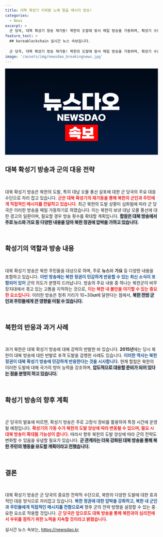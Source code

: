 ```yaml
---
title: 대북 확성기 지뢰밭 노예 탈출 메시지 방송!
categories:
  - News
excerpt: >
  군 당국, 대북 확성기 방송 재가동! 북한의 도발에 맞서 매일 방송을 가동하며, 확성기 수를 늘릴 계획. 북한 정권의 민감한 반응을 겨냥한 내용에 주목해야!
feature_text: >
  ## koreablockchain 실시간 뉴스 속보입니다.

  군 당국, 대북 확성기 방송 재가동! 북한의 도발에 맞서 매일 방송을 가동하며, 확성기 수를 늘릴 계획. 북한 정권의 민감한 반응을 겨냥한 내용에 주목해야!
image: '/assets/img/newsdao_breakingnews.jpg'
---
```


<p><img src="/assets/img/newsdao_breakingnews.jpg" alt="koreablockchain 속보" /></p>

<h2 data-ke-size="size26">대북 확성기 방송과 군의 대응 전략</h2>

<p data-ke-size="size16">&nbsp;</p>

<p>대북 확성기 방송은 북한의 도발, 특히 대남 오물 풍선 살포에 대한 군 당국의 주요 대응 수단으로 자리 잡고 있습니다. <b><span style="color: #ee2323;">군은 대북 확성기의 재가동을 통해 북한의 군인과 주민에게 직접적인 메시지를 전달하고 있습니다.</span></b> 최근 북한의 도발 상황이 심화됨에 따라 군 당국은 이러한 방송을 매일 가동하기로 하였습니다. 이는 북한이 보낸 대남 오물 풍선에 대한 경고의 일환이며, 필요할 경우 방송 횟수를 확대할 계획입니다. <b><span style="background-color: #21538527;">합참은 대북 방송에서 주로 뉴스와 가요 등 다양한 내용을 담아 북한 정권에 압박을 가하고 있습니다.</span></b></p>

<p data-ke-size="size16">&nbsp;</p>

<h2 data-ke-size="size26">확성기의 역할과 방송 내용</h2>

<p data-ke-size="size16">&nbsp;</p>

<p>대북 확성기 방송은 북한 주민들을 대상으로 하며, 주로 <b>뉴스</b>와 <b>가요</b> 등 다양한 내용을 포함하고 있습니다. <b><span style="color: #1a5490;">이번 방송에는 북한 정권이 민감하게 반응할 수 있는 최신 소식이 포함되어 있어</span></b> 군의 의도가 분명히 드러납니다. 방송의 주요 내용 중 하나는 북한군이 비무장지대에서 겪고 있는 고통을 지적하는 것으로, <b><span style="color: #ee2323;">이는 북한 내 불만을 야기할 수 있는 중요한 요소입니다.</span></b> 이러한 방송은 청취 거리가 10~30㎞에 달한다는 점에서, <b><span style="background-color: #21538527;">북한 전방 군인과 주민들에게 큰 영향을 미칠 수 있습니다.</span></b></p>

<p data-ke-size="size16">&nbsp;</p>

<h2 data-ke-size="size26">북한의 반응과 과거 사례</h2>

<p data-ke-size="size16">&nbsp;</p>

<p>과거 북한은 대북 확성기 방송에 대해 강력히 반발한 바 있습니다. <b>2015년</b>에는 당시 북한이 대북 방송에 대한 반발로 포격 도발을 감행한 사례도 있습니다. <b><span style="color: #1a5490;">이러한 역사는 북한 정권이 대북 확성기 방송에 민감하게 반응한다는 것을 시사합니다.</span></b> 현재 합참은 북한의 이러한 도발에 대해 국가의 방어 능력을 강조하며, <b><span style="background-color: #21538527;">압도적으로 대응할 준비가 되어 있다는 점을 분명히 하고 있습니다.</span></b></p>

<p data-ke-size="size16">&nbsp;</p>

<h2 data-ke-size="size26">확성기 방송의 향후 계획</h2>

<p data-ke-size="size16">&nbsp;</p>

<p>군 당국의 발표에 따르면, 확성기 방송은 주로 고정식 장비를 활용하여 특정 시간에 운영될 예정입니다. <b><span style="color: #ee2323;">확성기의 가동 수가 북한의 도발 양상에 따라 변동될 수 있으며, 필요 시 대북 방송이 확대될 가능성이 큽니다.</span></b> 따라서 향후 북한의 도발 양상에 따라 군의 전략도 변화할 수 있음을 유념할 필요가 있습니다. <b><span style="background-color: #21538527;">군 관계자는 더욱 강화된 대북 방송을 통해 북한 주민의 행동을 유도할 계획이라고 전했습니다.</span></b></p>

<p data-ke-size="size16">&nbsp;</p>

<h2 data-ke-size="size26">결론</h2>

<p data-ke-size="size16">&nbsp;</p>

<p>대북 확성기 방송은 군 당국의 중요한 전략적 수단으로, 북한의 다양한 도발에 대한 효과적인 대응 방식으로 자리잡고 있습니다. <b><span style="color: #1a5490;">북한 정권에 대한 압박을 강화하고, 북한 내 군인과 주민들에게 직접적인 메시지를 전함으로써</span></b> 향후 군의 전략 방향을 설정할 수 있는 중요한 요소로 작용할 것입니다. <b><span style="color: #ee2323;">군 당국은 앞으로도 대북 방송을 통해 북한과의 심리전에서 우위를 점하기 위한 노력을 지속할 것이라고 밝혔습니다.</span></b></p>
실시간 뉴스 속보는, <a href="https://newsdao.kr" rel="dofollow">https://newsdao.kr</a>


